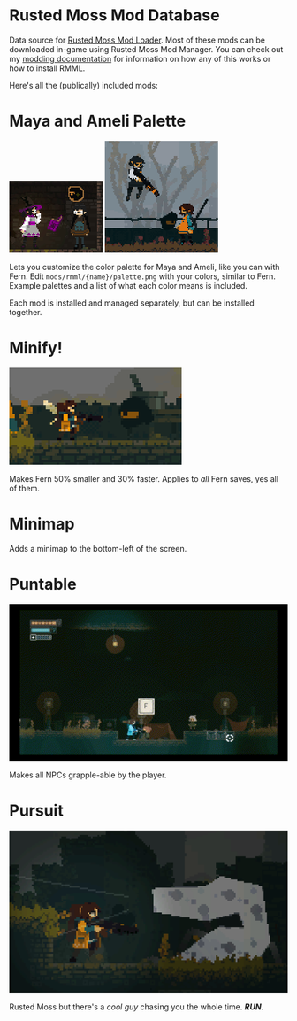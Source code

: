# Rusted Moss Mod Database

Data source for [Rusted Moss Mod Loader](https://github.com/Harlem512/rm-mod-manager). Most of these mods can be downloaded in-game using Rusted Moss Mod Manager. You can check out my [modding documentation](https://harlem512.github.io/rm-docs/) for information on how any of this works or how to install RMML.

Here's all the (publically) included mods:

# Maya and Ameli Palette

![Ameli Palette](assets/ameli_thumbnail.png)
![Maya Palette](assets/maya_thumbnail.png)

Lets you customize the color palette for Maya and Ameli, like you can with Fern. Edit `mods/rmml/{name}/palette.png` with your colors, similar to Fern. Example palettes and a list of what each color means is included.

Each mod is installed and managed separately, but can be installed together.

# Minify!

![Minify](assets/minify.png)

Makes Fern 50% smaller and 30% faster. Applies to _all_ Fern saves, yes all of them.

# Minimap

Adds a minimap to the bottom-left of the screen.

# Puntable

![Puntable](assets/punt.gif)

Makes all NPCs grapple-able by the player.

# Pursuit

![Pursuit](assets/pursuit.png)

Rusted Moss but there's a _cool guy_ chasing you the whole time. **_RUN_**.

